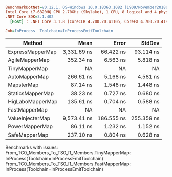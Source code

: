 ``` ini

BenchmarkDotNet=v0.12.1, OS=Windows 10.0.18363.1082 (1909/November2018Update/19H2)
Intel Core i7-6820HQ CPU 2.70GHz (Skylake), 1 CPU, 8 logical and 4 physical cores
.NET Core SDK=3.1.402
  [Host] : .NET Core 3.1.8 (CoreCLR 4.700.20.41105, CoreFX 4.700.20.41903), X64 RyuJIT

Job=InProcess  Toolchain=InProcessEmitToolchain  

```
|           Method |        Mean |      Error |     StdDev |
|----------------- |------------:|-----------:|-----------:|
| ExpressMapperMap | 3,331.69 ns |  66.422 ns |  93.114 ns |
|   AgileMapperMap |   352.34 ns |   6.563 ns |   5.818 ns |
|    TinyMapperMap |          NA |         NA |         NA |
|    AutoMapperMap |   266.61 ns |   5.168 ns |   4.581 ns |
|       MapsterMap |    87.14 ns |   1.548 ns |   1.448 ns |
|     StaticsMapperMap |    38.23 ns |   0.727 ns |   0.680 ns |
| HigLaboMapperMap |   135.61 ns |   0.704 ns |   0.588 ns |
|    FastMapperMap |          NA |         NA |         NA |
| ValueInjecterMap | 9,573.41 ns | 186.555 ns | 255.359 ns |
|   PowerMapperMap |    86.11 ns |   1.232 ns |   1.152 ns |
|    SafeMapperMap |   237.10 ns |   0.804 ns |   0.628 ns |

Benchmarks with issues:
  From_TC0_Members_To_TS0_I1_Members.TinyMapperMap: InProcess(Toolchain=InProcessEmitToolchain)
  From_TC0_Members_To_TS0_I1_Members.FastMapperMap: InProcess(Toolchain=InProcessEmitToolchain)
